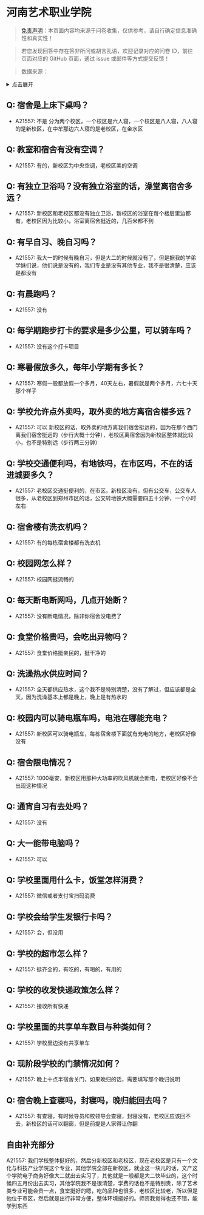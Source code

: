 # 河南艺术职业学院

> [免责声明](https://colleges.chat/#_3)：本页面内容均来源于问卷收集，仅供参考，请自行确定信息准确性和真实性！

> 若您发现回答中存在答非所问或胡言乱语，欢迎记录对应的问卷 ID，前往页面对应的 GitHub 页面，通过 issue 或邮件等方式提交反馈！

> 数据来源：

<details><summary>点击展开</summary>
<ul>
<li>A21557: 18239984906@163.com (2024 年 03 月)</li>
</ul>
</details>

## Q: 宿舍是上床下桌吗？

- A21557: 不是 分为两个校区，一个校区是六人寝，一个校区是八人寝，八人寝的是新校区，在中牟那边六人寝的是老校区，在金水区

## Q: 教室和宿舍有没有空调？

- A21557: 有的，新校区为中央空调，老校区美的空调

## Q: 有独立卫浴吗？没有独立浴室的话，澡堂离宿舍多远？

- A21557: 新校区和老校区都没有独立卫浴，新校区的浴室在每个楼层里边都有，老校区因为比较小，浴室离宿舍挺近的，几百米都不到

## Q: 有早自习、晚自习吗？

- A21557: 我大一的时候有晚自习，但是大二的时候就没有了，但是据我的学弟学妹们说，他们说是没有的，我们专业是没有其他专业，我不是很清楚，应该是都没有

## Q: 有晨跑吗？

- A21557: 没有

## Q: 每学期跑步打卡的要求是多少公里，可以骑车吗？

- A21557: 没有这个打卡项目

## Q: 寒暑假放多久，每年小学期有多长？

- A21557: 寒假一般都放假一个多月，40天左右，暑假就是两个多月，六七十天那个样子

## Q: 学校允许点外卖吗，取外卖的地方离宿舍楼多远？

- A21557: 可以 新校区的话，取外卖的地方离我们宿舍挺远的，因为在那个西门离我们宿舍挺远的（步行大概十分钟），老校区离宿舍因为新校区整体就比较小，也不是特别远（步行两三分钟）

## Q: 学校交通便利吗，有地铁吗，在市区吗，不在的话进城要多久？

- A21557: 老校区交通挺便利的，在市区。新校区没有，但有公交车，公交车人很多，从老校区到郑州市区的话，公交转地铁大概需要四五十分钟，一个小时左右

## Q: 宿舍楼有洗衣机吗？

- A21557: 有的每栋宿舍楼都有洗衣机

## Q: 校园网怎么样？

- A21557: 校园网挺流畅的

## Q: 每天断电断网吗，几点开始断？

- A21557: 没有断电情况，除非你宿舍没电费了

## Q: 食堂价格贵吗，会吃出异物吗？

- A21557: 食堂价格挺亲民的，挺干净的

## Q: 洗澡热水供应时间？

- A21557: 全天都供应热水，这个我不是特别清楚，没有了解过，但应该都是全天，因为洗澡基本上都是晚上，晚上是有热水的

## Q: 校园内可以骑电瓶车吗，电池在哪能充电？

- A21557: 新校区可以骑电瓶车，每栋宿舍楼下面就有充电的地方，老校区好像没有

## Q: 宿舍限电情况？

- A21557: 1000毫安，新校区用那种大功率的吹风机就会断电，老校区好像不会出现这种情况

## Q: 通宵自习有去处吗？

- A21557: 没有

## Q: 大一能带电脑吗？

- A21557: 可以

## Q: 学校里面用什么卡，饭堂怎样消费？

- A21557: 微信或者支付宝扫码消费

## Q: 学校会给学生发银行卡吗？

- A21557: 会，但没用

## Q: 学校的超市怎么样？

- A21557: 挺齐全的，有吃的，有喝的，有用的

## Q: 学校的收发快递政策怎么样？

- A21557: 接收所有快递

## Q: 学校里面的共享单车数目与种类如何？

- A21557: 学校里边没有共享单车

## Q: 现阶段学校的门禁情况如何？

- A21557: 晚上十点半宿舍关门，如果晚归的话，需要填写那个晚归说明

## Q: 宿舍晚上查寝吗，封寝吗，晚归能回去吗？

- A21557: 有查寝，有时候导员和校领导会查寝，封寝没有，老校区应该回不去，新校区的话可以翻窗，但是前提是人家得让你翻

## 自由补充部分

A21557: 我们学校整体挺好的，然后分新校区和老校区，现在老校区是只有一个文化与科技产业学院这个专业，其他学院全部在新校区，就业这一块儿的话，文产这个学院电子商务好像大二就出去实习了，其他就是一般都是大二快毕业的，这个时候四五月份出去实习，其他学院我不是很清楚，学费的话也不是特别贵，除了艺术类专业可能会贵一点，食堂挺好的嗯，吃的品种也很多，老校区比较老，所以但是他位于市区，然后就是出行非常方便，整体环境挺好的。师资我觉得也还不错，能学到东西